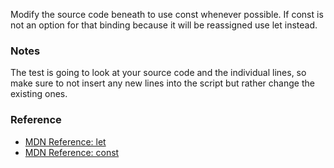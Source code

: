 Modify the source code beneath to use const whenever possible. If const is not an option for that binding because it will be reassigned use let instead.

### Notes

The test is going to look at your source code and the individual lines, so make sure to not insert any new lines into the script but rather change the existing ones.

### Reference

- [MDN Reference: let](https://developer.mozilla.org/en-US/docs/Web/JavaScript/Reference/Statements/let)
- [MDN Reference: const](https://developer.mozilla.org/en-US/docs/Web/JavaScript/Reference/Statements/const)
